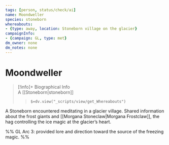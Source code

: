 ```yaml
---
tags: [person, status/check/ai]
name: Moondweller
species: stoneborn
whereabouts:
- {type: away, location: Stoneborn village on the glacier}
campaignInfo:
- {campaign: GL, type: met}
dm_owner: none
dm_notes: none
---
```

# Moondweller
>[!info]+ Biographical Info  
> A [[Stoneborn|stoneborn]]  
>> `$=dv.view("_scripts/view/get_Whereabouts")`

A Stoneborn encountered meditating in a glacier village. Shared information about the frost giants and [[Morgana Stoneclaw|Morgana Frostclaw]], the hag controlling the ice magic at the glacier’s heart.

%%
GL Arc 3: provided lore and direction toward the source of the freezing magic.
%%
